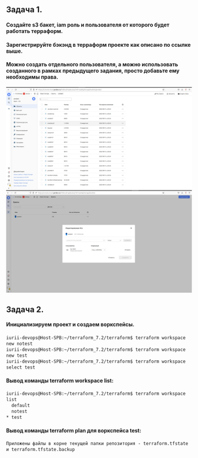 ## **Задача 1.**
#### Создайте s3 бакет, iam роль и пользователя от которого будет работать терраформ. 
#### Зарегистрируйте бэкэнд в терраформ проекте как описано по ссылке выше.
#### Можно создать отдельного пользователя, а можно использовать созданного в рамках предыдущего задания, просто добавьте ему необходимы права.
![Screenshot](7_3_1.jpg)
![Screenshot](7_3_2.jpg)
## **Задача 2.** 
#### Инициализируем проект и создаем воркспейсы.
```
iurii-devops@Host-SPB:~/terraform_7.2/terraform$ terraform workspace new notest
iurii-devops@Host-SPB:~/terraform_7.2/terraform$ terraform workspace new test
iurii-devops@Host-SPB:~/terraform_7.2/terraform$ terraform workspace select test
```
#### Вывод команды terraform workspace list:
```
iurii-devops@Host-SPB:~/terraform_7.2/terraform$ terraform workspace list
  default
  notest
* test
```
#### Вывод команды terraform plan для воркспейса test:
```
Приложены файлы в корне текущей папки репозитория - terraform.tfstate и terraform.tfstate.backup
```
